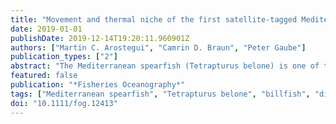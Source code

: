 ```yaml
---
title: "Movement and thermal niche of the first satellite-tagged Mediterranean spearfish (Tetrapturus belone)"
date: 2019-01-01
publishDate: 2019-12-14T19:20:11.960901Z
authors: ["Martin C. Arostegui", "Camrin D. Braun", "Peter Gaube"]
publication_types: ["2"]
abstract: "The Mediterranean spearfish (Tetrapturus belone) is one of the least-studied istiophorid billfishes, with little known of its biology, ecology, and behavior. To assess the species' movement and thermal niche, we analyzed telemetry data from, to our knowledge, the first and only Mediterranean spearfish ever outfitted with a pop-up satellite archival transmitting tag. Throughout a 29-day deployment during July and August 2015, the fish travelled in Italian waters of the Tyrrhenian and Ligurian Seas, spending on average 93% of each 24-hr period above 30 m and exhibiting a diel activity pattern comprised of daytime vertical movement and nighttime near-surface residency. The preferred thermal niche was 26–28°C, but the spearfish experienced temperatures as low as 14.2°C during descents. Vertical distribution was limited throughout the deployment with more time spent at depth in areas where the thermocline was comparatively deeper and weaker, consistent with habitat compression experienced by other billfishes."
featured: false
publication: "*Fisheries Oceanography*"
tags: ["Mediterranean spearfish", "Tetrapturus belone", "billfish", "diel activity pattern", "epipelagic", "vertical habitat compression"]
doi: "10.1111/fog.12413"
---
```


